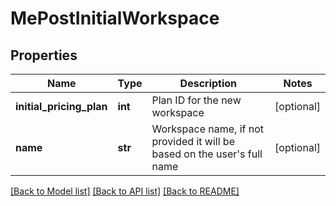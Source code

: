# MePostInitialWorkspace

## Properties

Name | Type | Description | Notes
------------ | ------------- | ------------- | -------------
**initial_pricing_plan** | **int** | Plan ID for the new workspace | [optional] 
**name** | **str** | Workspace name, if not provided it will be based on the user&#39;s full name | [optional] 

[[Back to Model list]](../README.md#documentation-for-models) [[Back to API list]](../README.md#documentation-for-api-endpoints) [[Back to README]](../README.md)


